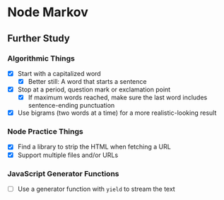 Node Markov
===========

Further Study
-------------

### Algorithmic Things

- [x] Start with a capitalized word
  - [x] Better still:  A word that starts a sentence
- [x] Stop at a period, question mark or exclamation point
  - [x] If maximum words reached, make sure the last word includes sentence-ending punctuation
- [x] Use bigrams (two words at a time) for a more realistic-looking result

### Node Practice Things

- [x] Find a library to strip the HTML when fetching a URL
- [x] Support multiple files and/or URLs

### JavaScript Generator Functions

- [ ] Use a generator function with `yield` to stream the text
